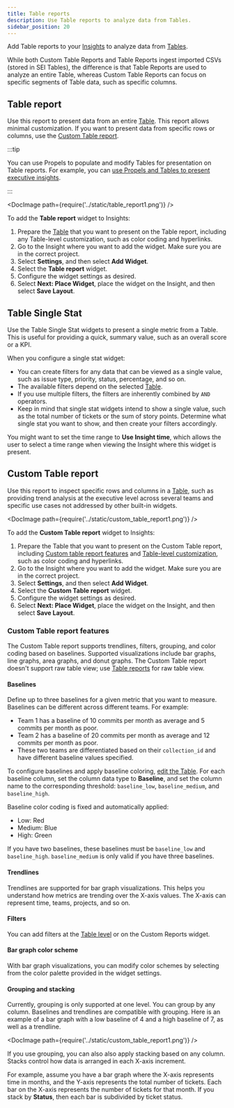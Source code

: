 ```yaml
---
title: Table reports
description: Use Table reports to analyze data from Tables.
sidebar_position: 20
---
```


Add Table reports to your [Insights](../insights/sei-insights.md) to analyze data from [Tables](./tables.md).

While both Custom Table Reports and Table Reports ingest imported CSVs (stored in SEI Tables), the difference is that Table Reports are used to analyze an entire Table, whereas Custom Table Reports can focus on specific segments of Table data, such as specific columns.

## Table report

Use this report to present data from an entire [Table](./tables.md). This report allows minimal customization. If you want to present data from specific rows or columns, use the [Custom Table report](#custom-table-report).

:::tip

You can use Propels to populate and modify Tables for presentation on Table reports. For example, you can [use Propels and Tables to present executive insights](./propels-overview.md#example-use-propels-and-tables-to-present-executive-insights).

:::

<!-- ![](../static/table_report1.png) -->

<DocImage path={require('../static/table_report1.png')} />

To add the **Table report** widget to Insights:

1. Prepare the [Table](./tables.md) that you want to present on the Table report, including any Table-level customization, such as color coding and hyperlinks.
2. Go to the Insight where you want to add the widget. Make sure you are in the correct project.
3. Select **Settings**, and then select **Add Widget**.
4. Select the **Table report** widget.
5. Configure the widget settings as desired.
6. Select **Next: Place Widget**, place the widget on the Insight, and then select **Save Layout**.

## Table Single Stat

Use the Table Single Stat widgets to present a single metric from a Table. This is useful for providing a quick, summary value, such as an overall score or a KPI.

When you configure a single stat widget:

* You can create filters for any data that can be viewed as a single value, such as issue type, priority, status, percentage, and so on.
* The available filters depend on the selected [Table](./tables.md).
* If you use multiple filters, the filters are inherently combined by `AND` operators.
* Keep in mind that single stat widgets intend to show a single value, such as the total number of tickets or the sum of story points. Determine what single stat you want to show, and then create your filters accordingly.

You might want to set the time range to **Use Insight time**, which allows the user to select a time range when viewing the Insight where this widget is present.

## Custom Table report

Use this report to inspect specific rows and columns in a [Table](./tables.md), such as providing trend analysis at the executive level across several teams and specific use cases not addressed by other built-in widgets.

<!-- ![](../static/custom_table_report1.png) -->

<DocImage path={require('../static/custom_table_report1.png')} />

To add the **Custom Table report** widget to Insights:

1. Prepare the Table that you want to present on the Custom Table report, including [Custom table report features](#custom-table-report-features) and [Table-level customization](./tables.md#customize-tables), such as color coding and hyperlinks.
2. Go to the Insight where you want to add the widget. Make sure you are in the correct project.
3. Select **Settings**, and then select **Add Widget**.
4. Select the **Custom Table report** widget.
5. Configure the widget settings as desired.
6. Select **Next: Place Widget**, place the widget on the Insight, and then select **Save Layout**.

### Custom Table report features

The Custom Table report supports trendlines, filters, grouping, and color coding based on baselines. Supported visualizations include bar graphs, line graphs, area graphs, and donut graphs. The Custom Table report doesn't support raw table view; use [Table reports](#table-report) for raw table view.

#### Baselines

Define up to three baselines for a given metric that you want to measure. Baselines can be different across different teams. For example:

* Team 1 has a baseline of 10 commits per month as average and 5 commits per month as poor.
* Team 2 has a baseline of 20 commits per month as average and 12 commits per month as poor.
* These two teams are differentiated based on their `collection_id` and have different baseline values specified.

To configure baselines and apply baseline coloring, [edit the Table](./tables.md#customize-tables). For each baseline column, set the column data type to **Baseline**, and set the column name to the corresponding threshold: `baseline_low`, `baseline_medium`, and `baseline_high`.

Baseline color coding is fixed and automatically applied:

* Low: Red
* Medium: Blue
* High: Green

If you have two baselines, these baselines must be `baseline_low` and `baseline_high`. `baseline_medium` is only valid if you have three baselines.

#### Trendlines

Trendlines are supported for bar graph visualizations. This helps you understand how metrics are trending over the X-axis values. The X-axis can represent time, teams, projects, and so on.

#### Filters

You can add filters at the [Table level](./tables.md#apply-filters) or on the Custom Reports widget.

#### Bar graph color scheme

With bar graph visualizations, you can modify color schemes by selecting from the color palette provided in the widget settings.

#### Grouping and stacking

Currently, grouping is only supported at one level. You can group by any column. Baselines and trendlines are compatible with grouping. Here is an example of a bar graph with a low baseline of 4 and a high baseline of 7, as well as a trendline.

<!-- ![](../static/custom_table_report1.png) -->

<DocImage path={require('../static/custom_table_report1.png')} />

If you use grouping, you can also also apply stacking based on any column. Stacks control how data is arranged in each X-axis increment.

For example, assume you have a bar graph where the X-axis represents time in months, and the Y-axis represents the total number of tickets. Each bar on the X-axis represents the number of tickets for that month. If you stack by **Status**, then each bar is subdivided by ticket status.
